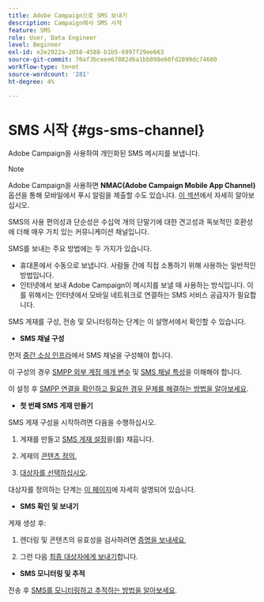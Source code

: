 ```yaml
---
title: Adobe Campaign으로 SMS 보내기
description: Campaign에서 SMS 시작
feature: SMS
role: User, Data Engineer
level: Beginner
exl-id: e2e2922a-2058-4588-b1b5-6997f29ee663
source-git-commit: 70af3bceee67082d6a1bb098e60fd2899dc74600
workflow-type: tm+mt
source-wordcount: '281'
ht-degree: 4%

---
```


# SMS 시작 {#gs-sms-channel}

Adobe Campaign을 사용하여 개인화된 SMS 메시지를 보냅니다.

>[!NOTE]
>
>Adobe Campaign을 사용하면 **NMAC(Adobe Campaign Mobile App Channel)** 옵션을 통해 모바일에서 푸시 알림을 제출할 수도 있습니다. [이 섹션](../push.md)에서 자세히 알아보십시오.

SMS의 사용 편의성과 단순성은 수십억 개의 단말기에 대한 견고성과 독보적인 호환성에 더해 매우 가치 있는 커뮤니케이션 채널입니다.

SMS를 보내는 주요 방법에는 두 가지가 있습니다.

* 휴대폰에서 수동으로 보냅니다. 사람들 간에 직접 소통하기 위해 사용하는 일반적인 방법입니다.
* 인터넷에서 보내 Adobe Campaign이 메시지를 보낼 때 사용하는 방식입니다. 이를 위해서는 인터넷에서 모바일 네트워크로 연결하는 SMS 서비스 공급자가 필요합니다.

SMS 게재를 구성, 전송 및 모니터링하는 단계는 이 설명서에서 확인할 수 있습니다.

* **SMS 채널 구성**

먼저 [중간 소싱 인프라](sms-mid-sourcing.md)에서 SMS 채널을 구성해야 합니다.

<!--The steps depend on the platform: either you have [a standalone instance](sms-standalone-instance.md) or you are in [a mid-sourcing infrastructure](sms-mid-sourcing.md).-->

이 구성의 경우 [SMPP 외부 계정 매개 변수](smpp-external-account.md) 및 [SMS 채널 특성](sms-channel.md)을 이해해야 합니다.

이 설정 후 [SMPP 연결을 확인하고 필요한 경우 문제를 해결하는 방법을 알아보세요](smpp-connection.md).

* **첫 번째 SMS 게재 만들기**

SMS 게재 구성을 시작하려면 다음을 수행하십시오.

1. 게재를 만들고 [SMS 게재 설정](sms-delivery-settings.md)을(를) 채웁니다.

1. 게재의 [콘텐츠 정의](sms-content.md),

1. [대상자를 선택하십시오](sms-audience.md).

대상자를 정의하는 단계는 [이 페이지](../../audiences/create-audiences.md)에 자세히 설명되어 있습니다.

* **SMS 확인 및 보내기**

게재 생성 후:

1. 렌더링 및 콘텐츠의 유효성을 검사하려면 [증명을 보내세요](sms-proofs.md),

1. 그런 다음 [최종 대상자에게 보내기](sms-send.md)합니다.

* **SMS 모니터링 및 추적**

전송 후 [SMS를 모니터링하고 추적하는 방법을 알아보세요](sms-monitor.md).
